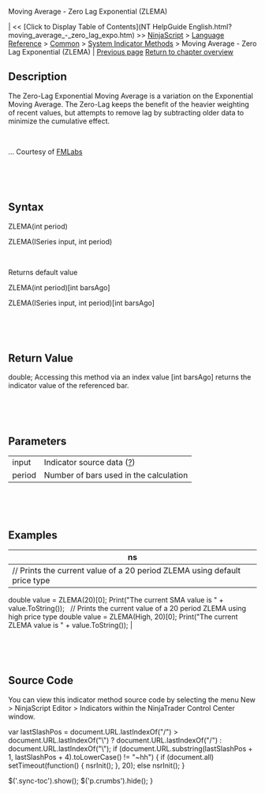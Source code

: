 ﻿










 


Moving Average - Zero Lag Exponential (ZLEMA)







| &lt;&lt; [Click to Display Table of Contents](NT HelpGuide English.html?moving_average_-_zero_lag_expo.htm) &gt;&gt;
 [NinjaScript](ninjascript.htm) &gt; [Language Reference](language_reference_wip.htm) &gt; [Common](common.htm) &gt; [System Indicator Methods](indicators.htm) &gt;
Moving Average - Zero Lag Exponential (ZLEMA) | [Previous page](moving_average_-_weighted_wma.htm)
[Return to chapter overview](indicators.htm)










Description
-----------


The Zero-Lag Exponential Moving Average is a variation on the Exponential Moving Average. The Zero-Lag keeps the benefit of the heavier weighting of recent values, but attempts to remove lag by subtracting older data to minimize the cumulative effect.


 


... Courtesy of [FMLabs](http://www.fmlabs.com/reference/default.htm?url=ZeroLagExpMA.htm)


 


 


Syntax
------


ZLEMA(int period)  

ZLEMA(ISeries<double> input, int period)


 


Returns default value  

ZLEMA(int period)[int barsAgo]  

ZLEMA(ISeries<double> input, int period)[int barsAgo]


 


 


Return Value
------------


double; Accessing this method via an index value [int barsAgo] returns the indicator value of the referenced bar.


 


 


Parameters
----------




|  |  |
| --- | --- |
| input | Indicator source data ([?](valid_input_data_for_indicator.htm)) |
| period | Number of bars used in the calculation |



 


 


Examples
--------




| ns |
| --- |
| // Prints the current value of a 20 period ZLEMA using default price type
double value = ZLEMA(20)[0];
Print("The current SMA value is " + value.ToString());
 
// Prints the current value of a 20 period ZLEMA using high price type
double value = ZLEMA(High, 20)[0];
Print("The current ZLEMA value is " + value.ToString()); |



 


 


Source Code
-----------


You can view this indicator method source code by selecting the menu New &gt; NinjaScript Editor &gt; Indicators within the NinjaTrader Control Center window.





 
 var lastSlashPos = document.URL.lastIndexOf("/") &gt; document.URL.lastIndexOf("\\") ? document.URL.lastIndexOf("/") : document.URL.lastIndexOf("\\");
 if (document.URL.substring(lastSlashPos + 1, lastSlashPos + 4).toLowerCase() != "~hh") {
 if (document.all) setTimeout(function() {
 nsrInit();
 }, 20);
 else nsrInit();
 }
 
 
 $('.sync-toc').show();
 $('p.crumbs').hide();
 }
 
 
 



</double></double>